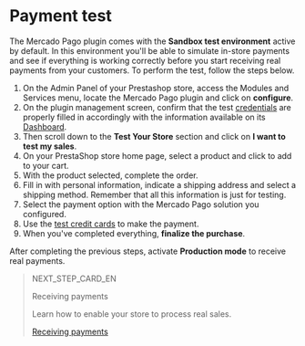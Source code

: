 # Payment test
 
The Mercado Pago plugin comes with the **Sandbox test environment** active by default. In this environment you'll be able to simulate in-store payments and see if everything is working correctly before you start receiving real payments from your customers. To perform the test, follow the steps below.
 
1. On the Admin Panel of your Prestashop store, access the Modules and Services menu, locate the Mercado Pago plugin and click on **configure**.
2. On the plugin management screen, confirm that the test [credentials](https://www.mercadopago[FAKER][URL][DOMAIN]/developers/en/guides/resources/credentials) are properly filled in accordingly with the information available on its [Dashboard](https://www.mercadopago[FAKER][URL][DOMAIN]/developers/en/guides/resources/dashboard).
3. Then scroll down to the **Test Your Store** section and click on **I want to test my sales**.  
4. On your PrestaShop store home page, select a product and click to add to your cart.
5. With the product selected, complete the order.
6. Fill in with personal information, indicate a shipping address and select a shipping method. Remember that all this information is just for testing.
7. Select the payment option with the Mercado Pago solution you configured.
8. Use the [test credit cards](https://www.mercadopago[FAKER][URL][DOMAIN]/developers/en/guides/resources/localization/local-cards) to make the payment.
9. When you've completed everything, **finalize the purchase**.
 
After completing the previous steps, activate **Production mode** to receive real payments.
 
> NEXT_STEP_CARD_EN
>
> Receiving payments
>
> Learn how to enable your store to process real sales.
>
> [Receiving payments](https://www.mercadopago[FAKER][URL][DOMAIN]/developers/en/guides/plugins/prestashop/receive-payments)